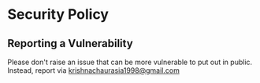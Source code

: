 # Security Policy

## Reporting a Vulnerability

Please don't raise an issue that can be more vulnerable to put out in public. Instead, report via krishnachaurasia1998@gmail.com

